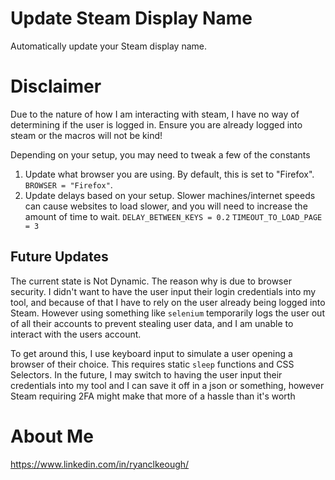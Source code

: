 # Update Steam Display Name
Automatically update your Steam display name.

# Disclaimer
Due to the nature of how I am interacting with steam, I have no way of determining if the user is logged in. Ensure you are already logged into steam or the macros will not be kind!

Depending on your setup, you may need to tweak a few of the constants
1. Update what browser you are using. By default, this is set to "Firefox". `BROWSER = "Firefox"`.
2. Update delays based on your setup. Slower machines/internet speeds can cause websites to load slower, and you will need to increase the amount of time to wait. `DELAY_BETWEEN_KEYS = 0.2` `TIMEOUT_TO_LOAD_PAGE = 3`

## Future Updates
The current state is Not Dynamic. The reason why is due to browser security.
I didn't want to have the user input their login credentials into my tool, and because of that I have to rely on the user already being logged into Steam. However using something like `selenium` temporarily logs the user out of all their accounts to prevent stealing user data, and I am unable to interact with the users account.

To get around this, I use keyboard input to simulate a user opening a browser of their choice. This requires static `sleep` functions and CSS Selectors.
In the future, I may switch to having the user input their credentials into my tool and I can save it off in a json or something, however Steam requiring 2FA might make that more of a hassle than it's worth

# About Me
https://www.linkedin.com/in/ryanclkeough/
